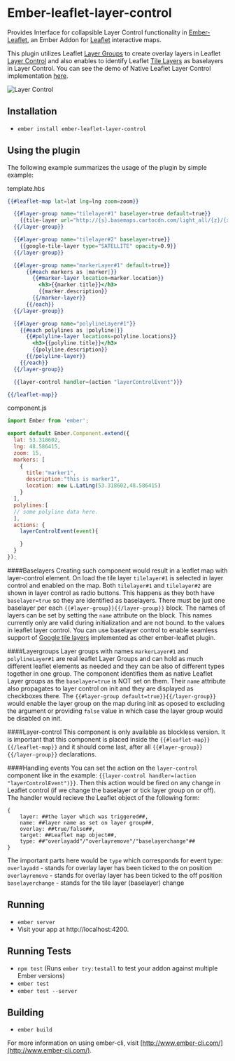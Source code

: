 # Ember-leaflet-layer-control

Provides Interface for collapsible Layer Control functionality in [Ember-Leaflet](http://ember-leaflet.com), an Ember Addon for [Leaflet](http://leafletjs.com) interactive maps.

This plugin utilizes Leaflet [Layer Groups](http://leafletjs.com/reference.html#layergroup) to create overlay layers in Leaflet [Layer Control](http://leafletjs.com/reference.html#control-layers) and also enables to identify Leaflet [Tile Layers](http://leafletjs.com/reference.html#tilelayer) as baselayers in Layer Control. You can see the demo of Native Leaflet Layer Control implementation [here](http://leafletjs.com/examples/layers-control-example.html).


![Layer Control](https://cloud.githubusercontent.com/assets/5106750/14034089/d9972a14-f230-11e5-94f7-7e915ff9dbd7.png "Layer control in use")

## Installation

* `ember install ember-leaflet-layer-control`

## Using the plugin

The following example summarizes the usage of the plugin by simple example:

template.hbs
```handlebars
{{#leaflet-map lat=lat lng=lng zoom=zoom}}

  {{#layer-group name="tilelayer#1" baselayer=true default=true}}
    {{tile-layer url="http://{s}.basemaps.cartocdn.com/light_all/{z}/{x}/{y}.png"}}
  {{/layer-group}}

  {{#layer-group name="tilelayer#2" baselayer=true}}
    {{google-tile-layer type="SATELLITE" opacity=0.9}}
  {{/layer-group}}

  {{#layer-group name="markerLayer#1" default=true}}
      {{#each markers as |marker|}}
        {{#marker-layer location=marker.location}}
          <h3>{{marker.title}}</h3>
          {{marker.description}}
        {{/marker-layer}}
      {{/each}}
  {{/layer-group}}

  {{#layer-group name="polylineLayer#1"}}
    {{#each polylines as |polyline|}}
      {{#polyline-layer locations=polyline.locations}}
        <h3>{{polyline.title}}</h3>
        {{polyline.description}}
      {{/polyline-layer}}
    {{/each}}
  {{/layer-group}}

  {{layer-control handler=(action "layerControlEvent")}}

{{/leaflet-map}}
```

component.js
```javascript
import Ember from 'ember';

export default Ember.Component.extend({
  lat: 53.318602,
  lng: 48.586415,
  zoom: 15,
  markers: [
    {
      title:"marker1",
      description:"this is marker1",
      location: new L.LatLng(53.318602,48.586415)
    }
  ],
  polylines:[
  // some polyline data here.
  ],
  actions: {
    layerControlEvent(event){

    }  
  }
});

```

####Baselayers
Creating such component would result in a leaflet map with layer-control element. On load the tile layer `tilelayer#1` is selected in layer control and enabled on the map. Both `tilelayer#1` and `tilelayer#2` are shown in layer control as radio buttons. This happens as they both have `baselayer=true` so they are identified as baselayers. There must be just one baselayer per each `{{#layer-group}}{{/layer-group}}` block. The names of layers can be set by setting the `name` attribute on the block. This names currently only are valid during initialization and are not bound. to the values in leaflet layer control. You can use baselayer control to enable seamless support of [Google tile layers](https://github.com/miguelcobain/ember-leaflet-google-tile-layer) implemented as other ember-leaflet plugin.

####Layergroups
Layer groups with names `markerLayer#1` and `polylineLayer#1` are real leaflet Layer Groups and can hold as much different leaflet elements as needed and they can be also of different types together in one group. The component identifies them as native Leaflet Layer groups as the `baselayer=true` is NOT set on them. Their `name` attribute also propagates to layer control on init and they are displayed as checkboxes there. The `{{#layer-group default=true}}{{/layer-group}}` would enable the layer group on the map during init as oposed to excluding the argument or providing `false` value in which case the layer group would be disabled on init.

####Layer-control
This component is only available as blockless version. It is important that this component is placed inside the `{{#leaflet-map}}{{/leaflet-map}}` and it should come last, after all `{{#layer-group}}{{/layer-group}}` declarations.

####Handling events
You can set the action on the `layer-control` component like in the example: `{{layer-control handler=(action "layerControlEvent")}}`. Then this action would be fired on any change in Leaflet control (if we change the baselayer or tick layer group on or off). The handler would recieve the Leaflet object of the following form:
```
{
    layer: ##the layer which was triggered##,
    name: ##layer name as set on layer group##,
    overlay: ##true/false##,
    target: ##Leaflet map object##,
    type: ##"overlayadd"/"overlayremove"/"baselayerchange"##
}
```
The important parts here would be `type` which corresponds for event type:
`overlayadd` - stands for overlay layer has been ticked to the on position
`overlayremove` - stands for overlay layer has been ticked to the off position
`baselayerchange` - stands for the tile layer (baselayer) change

## Running

* `ember server`
* Visit your app at http://localhost:4200.

## Running Tests

* `npm test` (Runs `ember try:testall` to test your addon against multiple Ember versions)
* `ember test`
* `ember test --server`

## Building

* `ember build`

For more information on using ember-cli, visit [http://www.ember-cli.com/](http://www.ember-cli.com/).
